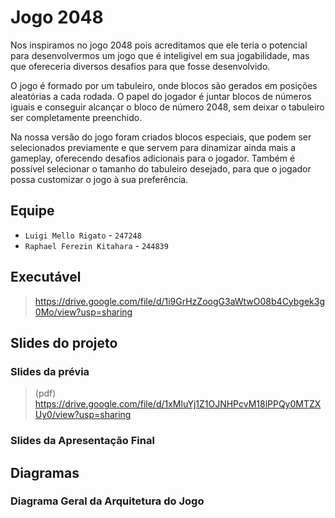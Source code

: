 # Jogo 2048
Nos inspiramos no jogo 2048 pois acreditamos que ele teria o potencial para desenvolvermos um jogo que é inteligível em sua jogabilidade, mas que ofereceria diversos desafios para que fosse desenvolvido.

O jogo é formado por um tabuleiro, onde blocos são gerados em posições aleatórias a cada rodada. O papel do jogador é juntar blocos de números iguais e conseguir alcançar o bloco de número 2048, sem deixar o tabuleiro ser completamente preenchido.

Na nossa versão do jogo foram criados blocos especiais, que podem ser selecionados previamente e que servem para dinamizar ainda mais a gameplay, oferecendo desafios adicionais para o jogador. Também é possível selecionar o tamanho do tabuleiro desejado, para que o jogador possa customizar o jogo à sua preferência.



## Equipe
* `Luigi Mello Rigato` - `247248`
* `Raphael Ferezin Kitahara` - `244839`

## Executável
> https://drive.google.com/file/d/1i9GrHzZoogG3aWtwO08b4Cybgek3g0Mo/view?usp=sharing

## Slides do projeto

### Slides da prévia
> (pdf) https://drive.google.com/file/d/1xMluYj1Z1OJNHPcvM18lPPQy0MTZXUy0/view?usp=sharing

### Slides da Apresentação Final
>

## Diagramas

### Diagrama Geral da Arquitetura do Jogo
